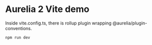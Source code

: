 # Aurelia 2 Vite demo

Inside vite.config.ts, there is rollup plugin wrapping @aurelia/plugin-conventions.

    npm run dev
